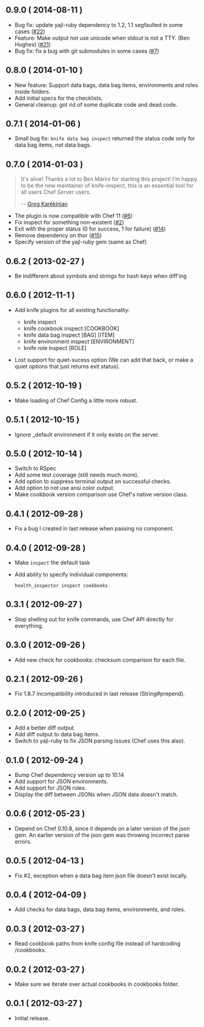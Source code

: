 ## 0.9.0 ( 2014-08-11 )

* Bug fix: update yajl-ruby dependency to 1.2, 1.1 segfaulted in some cases
  ([#22][#22])
* Feature: Make output not use unicode when stdout is not a TTY. (Ben Hughes)
  ([#21][#21])
* Bug fix: fix a bug with git submodules in some cases
  ([#7][#7])

## 0.8.0 ( 2014-01-10 )

* New feature: Support data bags, data bag items, environments and roles inside
  folders.
* Add initial specs for the checklists.
* General cleanup: got rid of some duplicate code and dead code.

## 0.7.1 ( 2014-01-06 )

* Small bug fix: `knife data bag inspect` returned the status code only for
  data bag items, not data bags.

## 0.7.0 ( 2014-01-03 )

> It's alive! Thanks a lot to Ben Marini for starting this project!
> I'm happy to be the new maintainer of knife-inspect, this is an essential
> tool for all users Chef Server users.
>
> -- [Greg Karékinian](https://github.com/gregkare)

* The plugin is now compatible with Chef 11 ([#6][#6])
* Fix inspect for something non-existent ([#2][#2])
* Exit with the proper status (0 for success, 1 for failure) ([#14][#14])
* Remove dependency on thor ([#15][#15])
* Specify version of the yajl-ruby gem (same as Chef)

## 0.6.2 ( 2013-02-27 )

* Be indifferent about symbols and strings for hash keys when diff'ing

## 0.6.0 ( 2012-11-1 )

* Add knife plugins for all existing functionality:
  - knife inspect
  - knife cookbook inspect [COOKBOOK]
  - knife data bag inspect [BAG] [ITEM]
  - knife environment inspect [ENVIRONMENT]
  - knife role inspect [ROLE]

* Lost support for quiet-sucess option (We can add that back, or make a quiet
  options that just returns exit status).

## 0.5.2 ( 2012-10-19 )

* Make loading of Chef Config a little more robust.

## 0.5.1 ( 2012-10-15 )

* Ignore _default environment if it only exists on the server.

## 0.5.0 ( 2012-10-14 )

* Switch to RSpec
* Add some test coverage (still needs much more).
* Add option to suppress terminal output on successful checks.
* Add option to not use ansi color output.
* Make cookbook version comparison use Chef's native version class.

## 0.4.1 ( 2012-09-28 )

* Fix a bug I created in last release when passing no component.

## 0.4.0 ( 2012-09-28 )

* Make `inspect` the default task
* Add ability to specify individual components:

      health_inspector inspect cookbooks

## 0.3.1 ( 2012-09-27 )

* Stop shelling out for knife commands, use Chef API directly for everything.

## 0.3.0 ( 2012-09-26 )

* Add new check for cookbooks: checksum comparison for each file.

## 0.2.1 ( 2012-09-26 )

* Fix 1.8.7 incompatibility introduced in last release (String#prepend).

## 0.2.0 ( 2012-09-25 )

* Add a better diff output.
* Add diff output to data bag items.
* Switch to yajl-ruby to fix JSON parsing issues (Chef uses this also).

## 0.1.0 ( 2012-09-24 )

* Bump Chef dependency version up to 10.14
* Add support for JSON environments.
* Add support for JSON roles.
* Display the diff between JSONs when JSON data doesn't match.

## 0.0.6 ( 2012-05-23 )

* Depend on Chef 0.10.8, since it depends on a later version of the json gem.
  An earlier version of the json gem was throwing incorrect parse errors.

## 0.0.5 ( 2012-04-13 )

* Fix #2, exception when a data bag item json file doesn't exist locally.

## 0.0.4 ( 2012-04-09 )

* Add checks for data bags, data bag items, environments, and roles.

## 0.0.3 ( 2012-03-27 )

* Read cookbook paths from knife config file instead of hardcoding /cookbooks.

## 0.0.2 ( 2012-03-27 )

* Make sure we iterate over actual cookbooks in cookbooks folder.

## 0.0.1 ( 2012-03-27 )

* Initial release.


[#15]: https://github.com/bmarini/knife-inspect/issues/15
[#14]: https://github.com/bmarini/knife-inspect/issues/14
[#6]: https://github.com/bmarini/knife-inspect/issues/6
[#2]: https://github.com/bmarini/knife-inspect/issues/2
[#21]: https://github.com/bmarini/knife-inspect/issues/21
[#22]: https://github.com/bmarini/knife-inspect/issues/22
[#7]: https://github.com/bmarini/knife-inspect/issues/7
